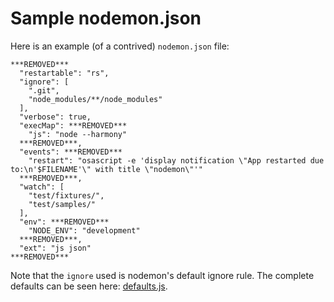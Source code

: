 # Sample nodemon.json

Here is an example (of a contrived) `nodemon.json` file:

    ***REMOVED***
      "restartable": "rs",
      "ignore": [
        ".git",
        "node_modules/**/node_modules"
      ],
      "verbose": true,
      "execMap": ***REMOVED***
        "js": "node --harmony"
      ***REMOVED***,
      "events": ***REMOVED***
        "restart": "osascript -e 'display notification \"App restarted due to:\n'$FILENAME'\" with title \"nodemon\"'"
      ***REMOVED***,
      "watch": [
        "test/fixtures/",
        "test/samples/"
      ],
      "env": ***REMOVED***
        "NODE_ENV": "development"
      ***REMOVED***,
      "ext": "js json"
    ***REMOVED***

Note that the `ignore` used is nodemon's default ignore rule. The complete defaults can be seen here: [defaults.js](https://github.com/remy/nodemon/blob/master/lib/config/defaults.js).

